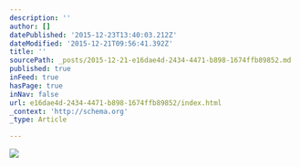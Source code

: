 ```yaml
---
description: ''
author: []
datePublished: '2015-12-23T13:40:03.212Z'
dateModified: '2015-12-21T09:56:41.392Z'
title: ''
sourcePath: _posts/2015-12-21-e16dae4d-2434-4471-b898-1674ffb89852.md
published: true
inFeed: true
hasPage: true
inNav: false
url: e16dae4d-2434-4471-b898-1674ffb89852/index.html
_context: 'http://schema.org'
_type: Article

---
```

![](https://the-grid-user-content.s3-us-west-2.amazonaws.com/75cfa53b-aa37-4124-9ea9-8db6af321d86.png)